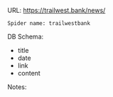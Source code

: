 URL: https://trailwest.bank/news/

    Spider name: trailwestbank

DB Schema:
- title
- date
- link
- content

Notes: